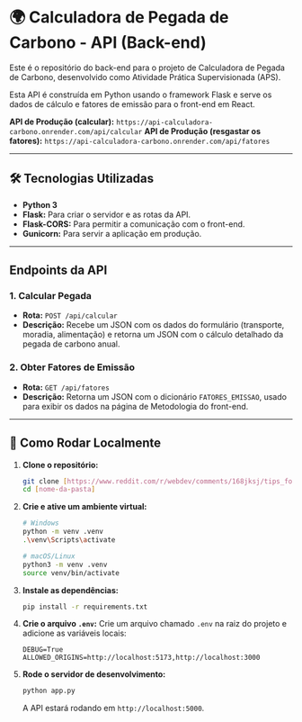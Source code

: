 # 🌍 Calculadora de Pegada de Carbono - API (Back-end)

Este é o repositório do back-end para o projeto de Calculadora de Pegada de Carbono, desenvolvido como Atividade Prática Supervisionada (APS).

Esta API é construída em Python usando o framework Flask e serve os dados de cálculo e fatores de emissão para o front-end em React.

**API de Produção (calcular):** `https://api-calculadora-carbono.onrender.com/api/calcular`
**API de Produção (resgastar os fatores):** `https://api-calculadora-carbono.onrender.com/api/fatores`

---

## 🛠️ Tecnologias Utilizadas

* **Python 3**
* **Flask:** Para criar o servidor e as rotas da API.
* **Flask-CORS:** Para permitir a comunicação com o front-end.
* **Gunicorn:** Para servir a aplicação em produção.

---

## Endpoints da API

### 1. Calcular Pegada
* **Rota:** `POST /api/calcular`
* **Descrição:** Recebe um JSON com os dados do formulário (transporte, moradia, alimentação) e retorna um JSON com o cálculo detalhado da pegada de carbono anual.

### 2. Obter Fatores de Emissão
* **Rota:** `GET /api/fatores`
* **Descrição:** Retorna um JSON com o dicionário `FATORES_EMISSAO`, usado para exibir os dados na página de Metodologia do front-end.

---

## 🚀 Como Rodar Localmente

1.  **Clone o repositório:**
    ```bash
    git clone [https://www.reddit.com/r/webdev/comments/168jksj/tips_for_doing_backend_development_on_a_public/](https://www.reddit.com/r/webdev/comments/168jksj/tips_for_doing_backend_development_on_a_public/)
    cd [nome-da-pasta]
    ```

2.  **Crie e ative um ambiente virtual:**
    ```bash
    # Windows
    python -m venv .venv
    .\venv\Scripts\activate

    # macOS/Linux
    python3 -m venv .venv
    source venv/bin/activate
    ```

3.  **Instale as dependências:**
    ```bash
    pip install -r requirements.txt
    ```

4.  **Crie o arquivo `.env`:**
    Crie um arquivo chamado `.env` na raiz do projeto e adicione as variáveis locais:
    ```.env
    DEBUG=True
    ALLOWED_ORIGINS=http://localhost:5173,http://localhost:3000
    ```

5.  **Rode o servidor de desenvolvimento:**
    ```bash
    python app.py
    ```
    A API estará rodando em `http://localhost:5000`.